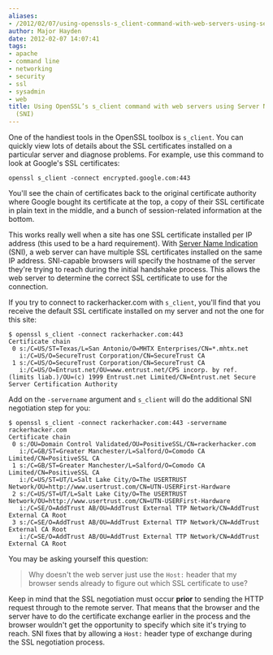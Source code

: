 ```yaml
---
aliases:
- /2012/02/07/using-openssls-s_client-command-with-web-servers-using-server-name-indication-sni/
author: Major Hayden
date: 2012-02-07 14:07:41
tags:
- apache
- command line
- networking
- security
- ssl
- sysadmin
- web
title: Using OpenSSL’s s_client command with web servers using Server Name Indication
  (SNI)
---
```


One of the handiest tools in the OpenSSL toolbox is `s_client`. You can quickly view lots of details about the SSL certificates installed on a particular server and diagnose problems. For example, use this command to look at Google's SSL certificates:

```
openssl s_client -connect encrypted.google.com:443
```


You'll see the chain of certificates back to the original certificate authority where Google bought its certificate at the top, a copy of their SSL certificate in plain text in the middle, and a bunch of session-related information at the bottom.

This works really well when a site has one SSL certificate installed per IP address (this used to be a hard requirement). With [Server Name Indication][1] (SNI), a web server can have multiple SSL certificates installed on the same IP address. SNI-capable browsers will specify the hostname of the server they're trying to reach during the initial handshake process. This allows the web server to determine the correct SSL certificate to use for the connection.

If you try to connect to rackerhacker.com with `s_client`, you'll find that you receive the default SSL certificate installed on my server and not the one for this site:

```
$ openssl s_client -connect rackerhacker.com:443
Certificate chain
 0 s:/C=US/ST=Texas/L=San Antonio/O=MHTX Enterprises/CN=*.mhtx.net
   i:/C=US/O=SecureTrust Corporation/CN=SecureTrust CA
 1 s:/C=US/O=SecureTrust Corporation/CN=SecureTrust CA
   i:/C=US/O=Entrust.net/OU=www.entrust.net/CPS incorp. by ref. (limits liab.)/OU=(c) 1999 Entrust.net Limited/CN=Entrust.net Secure Server Certification Authority
```


Add on the `-servername` argument and `s_client` will do the additional SNI negotiation step for you:

```
$ openssl s_client -connect rackerhacker.com:443 -servername rackerhacker.com
Certificate chain
 0 s:/OU=Domain Control Validated/OU=PositiveSSL/CN=rackerhacker.com
   i:/C=GB/ST=Greater Manchester/L=Salford/O=Comodo CA Limited/CN=PositiveSSL CA
 1 s:/C=GB/ST=Greater Manchester/L=Salford/O=Comodo CA Limited/CN=PositiveSSL CA
   i:/C=US/ST=UT/L=Salt Lake City/O=The USERTRUST Network/OU=http://www.usertrust.com/CN=UTN-USERFirst-Hardware
 2 s:/C=US/ST=UT/L=Salt Lake City/O=The USERTRUST Network/OU=http://www.usertrust.com/CN=UTN-USERFirst-Hardware
   i:/C=SE/O=AddTrust AB/OU=AddTrust External TTP Network/CN=AddTrust External CA Root
 3 s:/C=SE/O=AddTrust AB/OU=AddTrust External TTP Network/CN=AddTrust External CA Root
   i:/C=SE/O=AddTrust AB/OU=AddTrust External TTP Network/CN=AddTrust External CA Root
```


You may be asking yourself this question:

> Why doesn't the web server just use the `Host:` header that my browser sends already to figure out which SSL certificate to use?

Keep in mind that the SSL negotiation must occur **prior** to sending the HTTP request through to the remote server. That means that the browser and the server have to do the certificate exchange earlier in the process and the browser wouldn't get the opportunity to specify which site it's trying to reach. SNI fixes that by allowing a `Host:` header type of exchange during the SSL negotiation process.

 [1]: http://en.wikipedia.org/wiki/Server_Name_Indication